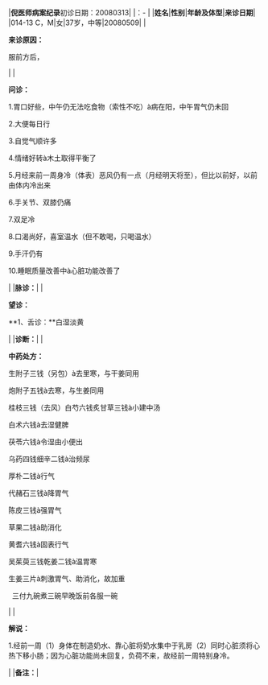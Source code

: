 ﻿|**倪医师病案纪录**初诊日期：20080313|
|：- |
|**姓名**|**性别**|**年龄及体型**|**来诊日期**|
|014-13 C，M|女|37岁，中等|20080509|
|<p>**来诊原因：**</p><p>服前方后，</p>|
|<p>**问诊：**</p><p>1.胃口好些，中午仍无法吃食物（索性不吃）à病在阳，中午胃气仍未回</p><p>2.大便每日行</p><p>3.自觉气顺许多</p><p>4.情绪好转à木土取得平衡了</p><p>5.月经来前一周身冷（体表）恶风仍有一点（月经明天将至），但比以前好，以前由体内冷出来</p><p>6.手关节、双膝仍痛</p><p>7.双足冷</p><p>8.口渴尚好，喜室温水（但不敢喝，只喝温水）</p><p>9.手汗仍有</p><p>10.睡眠质量改善中à心脏功能改善了</p>|
|**脉诊：**|
|<p>**望诊：**</p><p>**1、舌诊：**白湿淡黄</p>|
|**诊断：**|
|<p>**中药处方：**</p><p>生附子三钱（另包）à去里寒，与干姜同用</p><p>炮附子五钱à去寒，与生姜同用</p><p>桂枝三钱（去风）白芍六钱炙甘草三钱à小建中汤</p><p>白术六钱à去湿健脾</p><p>茯苓六钱à令湿由小便出</p><p>乌药四钱细辛二钱à治频尿</p><p>厚朴二钱à行气</p><p>代赭石三钱à降胃气</p><p>陈皮三钱à强胃气</p><p>草果二钱à助消化</p><p>黄耆六钱à固表行气</p><p>吴茱萸三钱乾姜二钱à温胃寒</p><p>生姜三片à刺激胃气、助消化，故加重</p><p>` `三付九碗煮三碗早晚饭前各服一碗</p>|
|<p>**解说：**</p><p>1\.经前一周（1）身体在制造奶水、靠心脏将奶水集中于乳房（2）同时心脏须将心热下移小肠；因为心脏功能尚未回复，负荷不来，故经前一周特别身冷。</p>|
|**备注：**|
